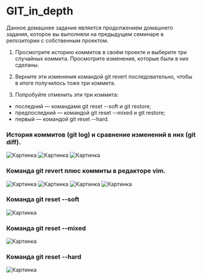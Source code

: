 # GIT_in_depth

Данное домашнее задание является продолжением домашнего задания, которое вы выполняли на предыдущем семинаре в репозитории с собственным проектом.

1. Просмотрите историю коммитов в своём проекте и выберите три случайных коммита. Просмотрите изменения, которые были в них сделаны.

2. Верните эти изменения командой git revert последовательно, чтобы в итоге получилось тоже три коммита.

3. Попробуйте отменить эти три коммита:
* последний — командами git reset --soft и git restore;
* предпоследний — командой git reset --mixed и git restore;
* первый — командой git reset --hard.


### История коммитов (git log) и сравнение изменений в них (git diff).
![Картинка](img2//1.png)
![Картинка](img2//2.png)
![Картинка](img2//3.png)
### Команда git revert плюс коммиты в редакторе vim.
![Картинка](img2//4.png)
![Картинка](img2//5.png)
![Картинка](img2//6.png)
![Картинка](img2//7.png)
### Команда git reset --soft
![Картинка](img2//8.png)
### Команда git reset --mixed
![Картинка](img2//9.png)
### Команда git reset --hard
![Картинка](img2//10.png)